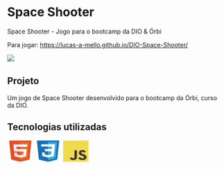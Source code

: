 # Space Shooter
Space Shooter - Jogo para o bootcamp da DIO &amp; Órbi

Para jogar:
https://lucas-a-mello.github.io/DIO-Space-Shooter/

<img src="midia/space-shooter.gif" width='600'>

<h2>Projeto</h2>
<p>Um jogo de Space Shooter desenvolvido para o bootcamp da Órbi, curso da DIO.</p>

<h2>Tecnologias utilizadas</h2>
<p><img align="center" alt="Lucas-HTML" height="50" width="60" src="https://raw.githubusercontent.com/devicons/devicon/master/icons/html5/html5-original.svg">
<img align="center" alt="Lucas-CSS" height="50" width="60" src="https://raw.githubusercontent.com/devicons/devicon/master/icons/css3/css3-original.svg">
<img align="center" alt="Lucas-CSS" height="50" width="60" src="https://raw.githubusercontent.com/devicons/devicon/master/icons/javascript/javascript-original.svg">
</p>
